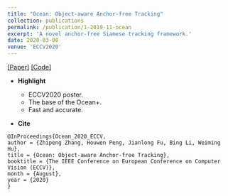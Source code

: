 ```yaml
---
title: "Ocean: Object-aware Anchor-free Tracking"
collection: publications
permalink: /publication/1-2019-11-ocean
excerpt: 'A novel anchor-free Siamese tracking framework.'
date: 2020-03-08
venue: 'ECCV2020'
---
```


[[Paper]](https://arxiv.org/abs/2006.10721) [[Code]](https://github.com/researchmm/TracKit)

- **Highlight**
	- ECCV2020 poster.
    - The base of the Ocean+.
    - Fast and accurate.

- **Cite**
```
@InProceedings{Ocean_2020_ECCV,
author = {Zhipeng Zhang, Houwen Peng, Jianlong Fu, Bing Li, Weiming Hu},
title = {Ocean: Object-aware Anchor-free Tracking},
booktitle = {The IEEE Conference on European Conference on Computer Vision (ECCV)},
month = {August},
year = {2020}
}
```

